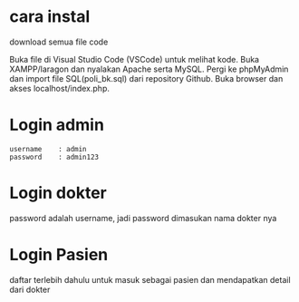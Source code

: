 
# cara instal 

download semua file code

Buka file di Visual Studio Code (VSCode) untuk melihat kode.
Buka XAMPP/laragon dan nyalakan Apache serta MySQL.
Pergi ke phpMyAdmin dan import file SQL(poli_bk.sql) dari repository Github.
Buka browser dan akses localhost/index.php.


# Login admin
```
username    : admin
password    : admin123
```

# Login dokter
password adalah username, jadi password dimasukan nama dokter nya

# Login Pasien
daftar terlebih dahulu untuk masuk sebagai pasien dan mendapatkan detail dari dokter
